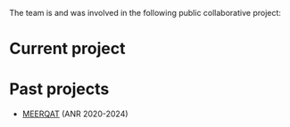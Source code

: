 The team is and was involved in the following public collaborative project:

# Current project

# Past projects
* [MEERQAT](meerqat/meerqat.md) (ANR 2020-2024)
